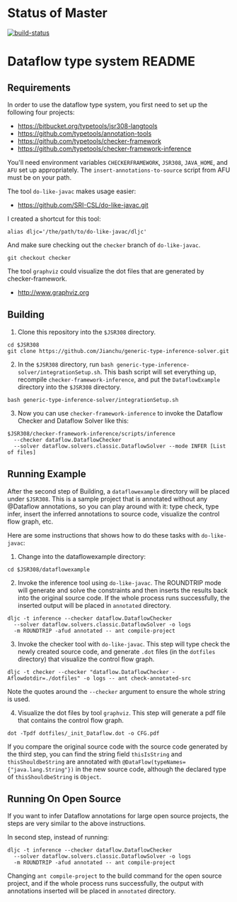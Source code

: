 Status of Master
===========================

[![build-status](https://travis-ci.org/opprop/generic-type-inference-solver.svg?branch=master)](https://travis-ci.org/opprop/generic-type-inference-solver)


Dataflow type system README
===========================

Requirements
------------

In order to use the dataflow type system, you first need to set up the
following four projects:

- https://bitbucket.org/typetools/jsr308-langtools
- https://github.com/typetools/annotation-tools
- https://github.com/typetools/checker-framework
- https://github.com/typetools/checker-framework-inference

You'll need environment variables `CHECKERFRAMEWORK`, `JSR308`,
`JAVA_HOME`, and `AFU` set up appropriately.
The `insert-annotations-to-source` script from AFU must be on your path.

The tool `do-like-javac` makes usage easier:

- https://github.com/SRI-CSL/do-like-javac.git                                        

I created a shortcut for this tool:

```
alias dljc='/the/path/to/do-like-javac/dljc'
```

And make sure checking out the `checker` branch of `do-like-javac`.

```
git checkout checker
```

The tool `graphviz` could visualize the dot files that are generated by checker-framework.

- http://www.graphviz.org


Building
--------

1. Clone this repository into the `$JSR308` directory.

  ```
  cd $JSR308
  git clone https://github.com/Jianchu/generic-type-inference-solver.git
  ```

2. In the `$JSR308` directory, run
`bash generic-type-inference-solver/integrationSetup.sh`. This bash script will set everything
up, recompile `checker-framework-inference`, and put the
`DataflowExample` directory into the `$JSR308` directory.

  ```
  bash generic-type-inference-solver/integrationSetup.sh
  ```

3. Now you can use `checker-framework-inference` to invoke the
Dataflow Checker and Dataflow Solver like this:

  ```
  $JSR308/checker-framework-inference/scripts/inference
    --checker dataflow.DataflowChecker
    --solver dataflow.solvers.classic.DataflowSolver --mode INFER [List of files]
  ```


Running Example
---------------

After the second step of Building, a `dataflowexample` directory will be
placed under `$JSR308`.  This is a sample project that is annotated without any @Dataflow annotations, so you can play around with it: type check,
type infer, insert the inferred annotations to source code, visualize the control flow graph, etc.

Here are some instructions that shows how to do these tasks with
`do-like-javac`:

1. Change into the dataflowexample directory:

  ```
  cd $JSR308/dataflowexample
  ```

2. Invoke the inference tool using `do-like-javac`.
The ROUNDTRIP mode will generate and solve the constraints 
and then inserts the results back into the original source code. 
If the whole process runs successfully, the inserted output will be placed in `annotated` directory.

  ```
  dljc -t inference --checker dataflow.DataflowChecker
    --solver dataflow.solvers.classic.DataflowSolver -o logs 
    -m ROUNDTRIP -afud annotated -- ant compile-project
  ```

3. Invoke the checker tool with `do-like-javac`.
This step will type check the newly created source code, and generate
`.dot` files (in the `dotfiles` directory) that visualize the
control flow graph.

  ```
  dljc -t checker --checker "dataflow.DataflowChecker -Aflowdotdir=./dotfiles" -o logs -- ant check-annotated-src
  ```
  Note the quotes around the `--checker` argument to ensure the
whole string is used.


4. Visualize the dot files by tool `graphviz`. This step will generate a pdf file that contains the control flow graph.

  ```
  dot -Tpdf dotfiles/_init_Dataflow.dot -o CFG.pdf
  ```

If you compare the original source code with the source code generated
by the third step, you can find the string field
`thisIsString` and `thisShouldbeString` are annotated with
`@DataFlow(typeNames={"java.lang.String"})` in the new source code, although the declared type of `thisShouldbeString` is `Object`.


Running On Open Source
---------------

If you want to infer Dataflow annotations for large open source projects, the steps are very similar to the above instructions.

In second step, instead of running:

  ```
  dljc -t inference --checker dataflow.DataflowChecker
    --solver dataflow.solvers.classic.DataflowSolver -o logs 
    -m ROUNDTRIP -afud annotated -- ant compile-project
  ```
Changing `ant compile-project` to the build command for the open source project, and if the whole process runs successfully, the output with annotations inserted will be placed in `annotated` directory.



